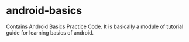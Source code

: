 # android-basics
Contains Android Basics Practice Code. It is basically a module of tutorial guide for learning basics of android.
